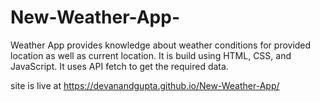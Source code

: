 # New-Weather-App-
Weather App provides knowledge about weather conditions for provided location as well as current location. It is build using HTML, CSS, and JavaScript. 
It uses API fetch to get the required data.

site is live at https://devanandgupta.github.io/New-Weather-App/
